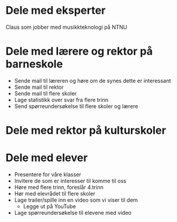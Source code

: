# Dele med eksperter
Claus som jobber med musikkteknologi på NTNU

# Dele med lærere og rektor på barneskole
- Sende mail til læreren og høre om de synes dette er interessant 
- Sende mail til rektor
- Sende mail til flere skoler
- Lage statistikk over svar fra flere trinn
- Send spørreundersøkelse til flere skoler og lærere

# Dele med rektor på kulturskoler

# Dele med elever
- Presentere for våre klasser
- Invitere de som er interesser til komme til oss
- Høre med flere trinn, foreslår 4.trinn
- Hør med elevrådet til flere skoler
- Lage trailer/spille inn en video som vi viser til dem
   - Legge ut på YouTube
- Lage spørreundersøkelse til elevene med video
